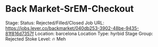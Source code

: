 # Back Market-SrEM-Checkout

Stage: Status: Rejected/Filled/Closed
Job URL: https://jobs.lever.co/backmarket/040db253-3902-48be-9435-81f816d7357f
Location: barcelona
Location Type: hyrbid
Stage Group: Rejected
Stoke Level: 🔥 Meh